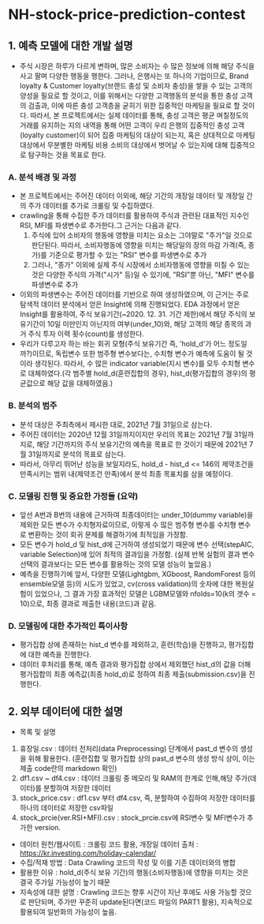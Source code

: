 # NH-stock-price-prediction-contest
## 1. 예측 모델에 대한 개발 설명 
 - 주식 시장은 하루가 다르게 변하며, 많은 소비자는 수 많은 정보에 의해 해당 주식을 사고 팔며 다양한 행동을 행한다. 그러나, 은행사는 또 하나의 기업이므로, Brand loyalty & Customer loyalty(브랜드 충성 및 소비자 충성)을 쌓을 수 있는 고객의 양성을 필요로 할 것이고, 이를 위해서는 다양한 고객행동의 분석을 통한 충성 고객의 검출과, 이에 따른 충성 고객층을 굳히기 위한 집중적인 마케팅을 필요로 할 것이다. 따라서, 본 프로젝트에서는 실제 데이터를 통해, 충성 고객은 평균 며칠정도의 거래를 유지하는 지의 내역을 통해 어떤 고객이 우리 은행의 집중적인 충성 고객(loyalty customer)이 되어 집중 마케팅의 대상이 되는지, 혹은 상대적으로 마케팅 대상에서 무분별한 마케팅 비용 소비의 대상에서 벗어날 수 있는지에 대해 집중적으로 탐구하는 것을 목표로 한다.
 
 ### A. 분석 배경 및 과정
 - 본 프로젝트에서는 주어진 데이터 이외에, 해당 기간의 개장일 데이터 및 개장일 간의 주가 데이터를 추가로 크롤링 및 수집하였다.
 - crawling을 통해 수집한 주가 데이터를 활용하여 주식과 관련된 대표적인 지수인 RSI, MFI를 파생변수로 추가한다.그 근거는 다음과 같다.
    1. 주식에 있어 소비자의 행동에 영향을 미치는 요소는 그야말로 "주가"일 것으로 판단된다. 따라서, 소비자행동에 영향을 미치는 해당일의 장의 마감 가격(즉, 종가)를 기준으로 평가할 수 있는 "RSI" 변수를 파생변수로 추가
    2. 그러나, "종가" 이외에 실제 주식 시장에서 소비자행동에 영향을 미칠 수 있는 것은 다양한 주식의 가격("시가" 등)일 수 있기에, "RSI"뿐 아닌, "MFI" 변수를 파생변수로 추가
- 이외의 파생변수는 주어진 데이터를 기반으로 하여 생성하였으며, 이 근거는 주로 탐색적 데이터 분석에서 얻은 Insight에 의해 진행되었다. 
EDA 과정에서 얻은 Insight를 활용하여, 주식 보유기간(~2020. 12. 31. 기간 제한)에서 해당 주식의 보유기간이 10일 미만인지 아닌지의 여부(under_10)와, 해당 고객의 해당 종목의 과거 주식 투자 이력 횟수(count)를 생성한다.
- 우리가 다루고자 하는 바는 회귀 모형(주식 보유기간 즉, 'hold_d'가 어느 정도일까?)이므로, 독립변수 또한 범주형 변수보다는, 수치형 변수가 예측에 도움이 될 것이라 생각된다. 따라서, 수 많은 indicator variable(지시 변수)를 모두 수치형 변수로 대체하였다.(각 범주별 hold_d(훈련집합의 경우), hist_d(평가집합의 경우)의 평균값으로 해당 값을 대체하였음.)

### B. 분석의 범주 
 - 분석 대상은 주최측에서 제시한 대로, 2021년 7월 31일으로 삼는다.
 - 주어진 데이터는 2020년 12월 31일까지이지만 우리의 목표는 2021년 7월 31일까지로, 해당 기간까지의 주식 보유기간의 예측을 목표로 한 것이기 때문에 2021년 7월 31일까지로 분석의 목표로 삼는다.
  - 따라서, 아무리 뛰어난 성능을 보일지라도, hold_d - hist_d <= 146의 제약조건을 만족시키는 범위 내(제약조건 만족)에서 분석 최종 목표치를 삼을 예정이다.

### C. 모델링 진행 및 중요한 가정들 (요약)
 - 앞선 A번과 B번의 내용에 근거하여 최종데이터는 under_10(dummy variable)을 제외한 모든 변수가 수치형자료이므로, 이렇게 수 많은 범주형 변수를 수치형 변수로 변환하는 것이 회귀 문제를 해결하기에 최적임을 가정함.
 - 모든 변수가 hold_d 및 hist_d에 근거하여 생성되었기 때문에 변수 선택(stepAIC, variable Selection)에 있어 최적의 결과임을 가정함. (실제 반복 실험의 결과 변수선택의 결과보다는 모든 변수를 활용하는 것의 모델 성능이 높았음.)
 - 예측을 진행하기에 앞서, 다양한 모델(Lightgbm, XGboost, RandomForest 등의 ensemble모델 등)의 시도가 있었고, cv(cross validation)의 숫자에 대한 복원실험이 있었으나, 그 결과 가장 효과적인 모델은 LGBM모델와 nfolds=10(k의 갯수 = 10)으로, 최종 결과로 제출한 내용(코드)과 같음.

### D. 모델링에 대한 추가적인 특이사항 
 - 평가집합 상에 존재하는 hist_d 변수를 제외하고, 훈련(학습)을 진행하고, 평가집합에 대한 예측을 진행한다.
 - 데이터 후처리를 통해, 예측 결과와 평가집합 상에서 제외했던 hist_d의 값을 더해 평가집합의 최종 예측값(최종 hold_d)로 정하여 최종 제출(submission.csv)을 진행한다.
 
 ## 2. 외부 데이터에 대한 설명
 - 목록 및 설명
 1. 휴장일.csv : 데이터 전처리(data Preprocessing) 단계에서 past_d 변수의 생성을 위해 활용한다. (훈련집합 및 평가집합 상의 past_d 변수의 생성 방식 상이, 이는 제출 code란의 markdown 확인)
 2. df1.csv ~ df4.csv : 데이터 크롤링 중 메모리 및 RAM의 한계로 인해,해당 주가(데이터)를 분할하여 저장한 데이터
 3. stock_price.csv : df1.csv 부터 df4.csv, 즉, 분할하여 수집하여 저장한 데이터를 하나의 데이터로 저장한 csv파일
 4. stock_prcie(ver.RSI+MFI).csv : stock_prcie.csv에 RSI변수 및 MFI변수가 추가한 version.
- 데이터 원천/웹사이트 : 크롤링 코드 활용, 개장일 데이터 출처 : https://kr.investing.com/holiday-calendar/
- 수집/적재 방법 : Data Crawling 코드의 작성 및 이를 기존 데이터와의 병합
- 활용한 이유 : hold_d(주식 보유 기간)의 행동(소비자행동)에 영향을 미치는 것은 결국 주가일 가능성이 높기 때문
- 지속성에 대한 설명 : Crawling 코드는 향후 시간이 지난 후에도 사용 가능할 것으로 판단되며, 주가만 꾸준히 update된다면(코드 파일의 PART1 활용), 지속적으로 활용되여 일반화의 가능성이 높음.
